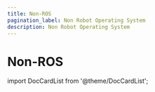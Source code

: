 ```yaml
---
title: Non-ROS
pagination_label: Non Robot Operating System
description: Non Robot Operating System
---
```


# Non-ROS

import DocCardList from '@theme/DocCardList';

<DocCardList />


